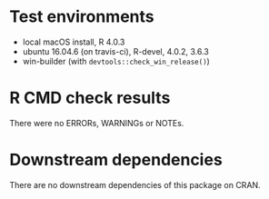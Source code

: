 # Test environments

* local macOS install, R 4.0.3
* ubuntu 16.04.6 (on travis-ci), R-devel, 4.0.2, 3.6.3
* win-builder (with `devtools::check_win_release()`)

# R CMD check results

There were no ERRORs, WARNINGs or NOTEs.

# Downstream dependencies

There are no downstream dependencies of this package on CRAN.
